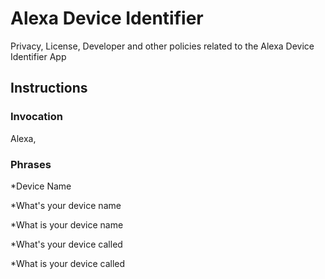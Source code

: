 # Alexa Device Identifier
Privacy, License, Developer and other policies related to the Alexa Device Identifier App  
## Instructions
### Invocation
Alexa, 
### Phrases
*Device Name

*What's your device name

*What is your device name

*What's your device called

*What is your device called
